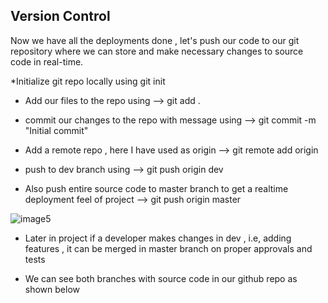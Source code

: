 Version Control
-----------------

Now we have all the deployments done , let's push our code to our git repository where we can store and make necessary changes to source code in real-time.

*Initialize git repo locally using  git init

  * Add our files to the repo using  -->  git add .
  
  * commit our changes to the repo with message using -->  git commit -m "Initial commit"
    
  * Add a remote repo , here I have used as origin --> git remote add origin <my github-url>
  
  * push to dev branch using -->  git push origin dev
    
  * Also push entire source code to master branch to get a realtime deployment feel of project  -->   git push origin master

![image5](https://github.com/vasanthakumar45/capstone-project-App-deployment/assets/154395432/dc284ed5-2718-4132-b3d1-1822261cc5f1)

    
  * Later in project if a developer makes changes in dev , i.e, adding features , it can be merged in master branch on proper approvals and tests
    
  * We can see both branches with source code in our github repo as shown below

